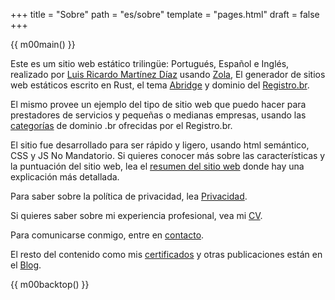 +++
title = "Sobre"
path = "es/sobre"
template = "pages.html"
draft = false
+++

{{ m00main() }}

Este es um sitio web estático trilingüe: Portugués, Español e Inglés, realizado por [Luis Ricardo Martínez Díaz](https://github.com/m00sp) usando [Zola](https://www.getzola.org/), El generador de sitios web estáticos escrito en Rust, el tema [Abridge](https://github.com/Jieiku/abridge) y dominio del [Registro.br](https://registro.br).

El mismo provee un ejemplo del tipo de sitio web que puedo hacer para prestadores de servicios y pequeñas o medianas empresas, usando las [categorías](https://registro.br/dominio/categorias/) de dominio .br ofrecidas por el Registro.br.

El sitio fue desarrollado para ser rápido y ligero, usando html semántico, CSS y JS No Mandatorio. Si quieres conocer más sobre las características y la puntuación del sitio web, lea el [resumen del sitio web](@/blog/resumo/index.es.md) donde hay una explicación más detallada.

Para saber sobre la política de privacidad, lea [Privacidad](@/pages/privacidade.es.md).

Si quieres saber sobre mi experiencia profesional, vea mi [CV](@/pages/cv.es.md).

Para comunicarse conmigo, entre en [contacto](@/pages/contato.es.md).

El resto del contenido como mis [certificados](@/blog/certificados/index.es.md) y otras publicaciones están en el [Blog](@/blog/_index.es.md).

{{ m00backtop() }}
